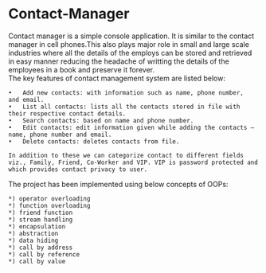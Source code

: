 # Contact-Manager
Contact manager is a simple console application. It is similar to the contact manager in cell phones.This also plays major role in small and large scale industries where all the details of the employs can be stored and retrieved in easy manner reducing the headache of writting the details of the employees in a book and preserve it forever. 	
	The key features of contact management system are listed below:

	•	Add new contacts: with information such as name, phone number,  and email.
	•	List all contacts: lists all the contacts stored in file with their respective contact details.
	•	Search contacts: based on name and phone number.
	•	Edit contacts: edit information given while adding the contacts – name, phone number and email.
	•	Delete contacts: deletes contacts from file.
	
	In addition to these we can categorize contact to different fields viz., Family, Friend, Co-Worker and VIP. VIP is password protected and which provides contact privacy to user.

The project has been implemented using below concepts of OOPs:

	*) operator overloading
	*) function overloading
	*) friend function
	*) stream handling
	*) encapsulation
	*) abstraction
	*) data hiding
	*) call by address
	*) call by reference
	*) call by value
